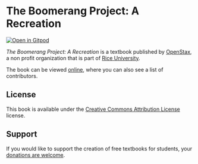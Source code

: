 # The Boomerang Project: A Recreation

[![Open in Gitpod](https://gitpod.io/button/open-in-gitpod.svg)](https://gitpod.io/from-referrer/)

_The Boomerang Project: A Recreation_ is a textbook published by [OpenStax](https://openstax.org/), a non profit organization that is part of [Rice University](https://www.rice.edu/).

The book can be viewed [online](https://github.com/cnx-user-books/cnxbook-the-boomerang-project-a-recreation/releases/latest), where you can also see a list of contributors.

## License
This book is available under the [Creative Commons Attribution License](./LICENSE) license.

## Support
If you would like to support the creation of free textbooks for students, your [donations are welcome](https://riceconnect.rice.edu/donation/support-openstax-banner).
